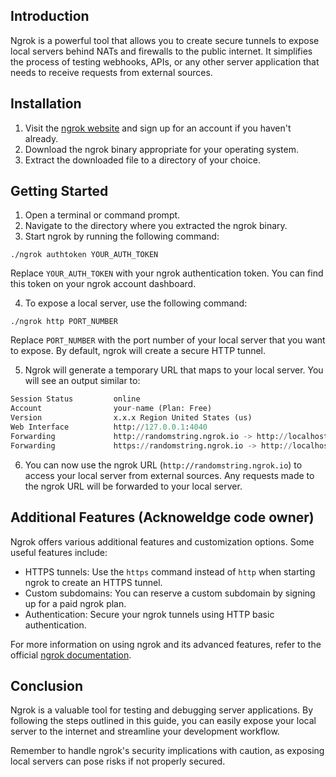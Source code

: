 
## Introduction

Ngrok is a powerful tool that allows you to create secure tunnels to expose local servers behind NATs and firewalls to the public internet. It simplifies the process of testing webhooks, APIs, or any other server application that needs to receive requests from external sources.

## Installation

1.  Visit the [ngrok website](https://ngrok.com/) and sign up for an account if you haven't already.
2.  Download the ngrok binary appropriate for your operating system.
3.  Extract the downloaded file to a directory of your choice.

## Getting Started

1.  Open a terminal or command prompt.
2.  Navigate to the directory where you extracted the ngrok binary.
3.  Start ngrok by running the following command:

`./ngrok authtoken YOUR_AUTH_TOKEN`

Replace `YOUR_AUTH_TOKEN` with your ngrok authentication token. You can find this token on your ngrok account dashboard.

4.  To expose a local server, use the following command:

`./ngrok http PORT_NUMBER`

Replace `PORT_NUMBER` with the port number of your local server that you want to expose. By default, ngrok will create a secure HTTP tunnel.

5.  Ngrok will generate a temporary URL that maps to your local server. You will see an output similar to:

```python
Session Status         online
Account                your-name (Plan: Free)
Version                x.x.x Region United States (us)
Web Interface          http://127.0.0.1:4040
Forwarding             http://randomstring.ngrok.io -> http://localhost:PORT_NUMBER 
Forwarding             https://randomstring.ngrok.io -> http://localhost:PORT_NUMBER
```


6.  You can now use the ngrok URL (`http://randomstring.ngrok.io`) to access your local server from external sources. Any requests made to the ngrok URL will be forwarded to your local server.

## Additional Features (Acknoweldge code owner)

Ngrok offers various additional features and customization options. Some useful features include:

-   HTTPS tunnels: Use the `https` command instead of `http` when starting ngrok to create an HTTPS tunnel.
-   Custom subdomains: You can reserve a custom subdomain by signing up for a paid ngrok plan.
-   Authentication: Secure your ngrok tunnels using HTTP basic authentication.

For more information on using ngrok and its advanced features, refer to the official [ngrok documentation](https://ngrok.com/docs).

## Conclusion

Ngrok is a valuable tool for testing and debugging server applications. By following the steps outlined in this guide, you can easily expose your local server to the internet and streamline your development workflow.

Remember to handle ngrok's security implications with caution, as exposing local servers can pose risks if not properly secured.